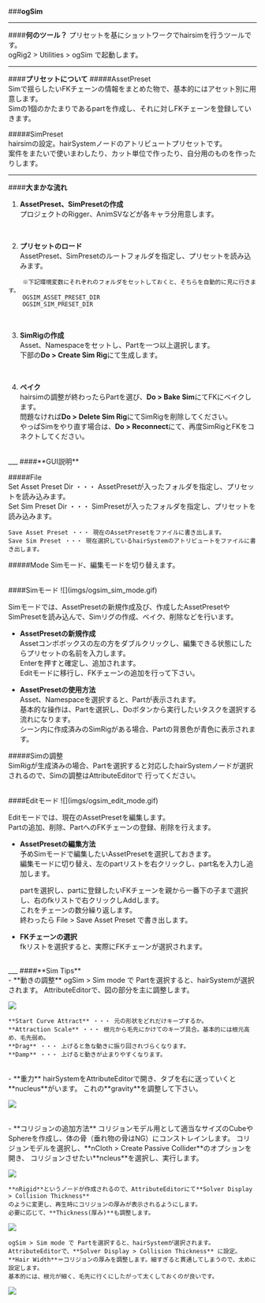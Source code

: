 ###**ogSim**
___
####**何のツール？**
プリセットを基にショットワークでhairsimを行うツールです。  
ogRig2 > Utilities > ogSim で起動します。  

___
####**プリセットについて**
#####AssetPreset  
    Simで揺らしたいFKチェーンの情報をまとめた物で、基本的にはアセット別に用意します。  
    Simの1個のかたまりであるpartを作成し、それに対しFKチェーンを登録していきます。  

#####SimPreset  
    hairsimの設定。hairSystemノードのアトリビュートプリセットです。  
    案件をまたいで使いまわしたり、カット単位で作ったり、自分用のものを作ったりします。  

___
####**大まかな流れ**
1. **AssetPreset、SimPresetの作成**  
プロジェクトのRigger、AnimSVなどが各キャラ分用意します。
<br>

2. **プリセットのロード**  
AssetPreset、SimPresetのルートフォルダを指定し、プリセットを読み込みます。  

```
    ※下記環境変数にそれぞれのフォルダをセットしておくと、そちらを自動的に見に行きます。  
    OGSIM_ASSET_PRESET_DIR  
    OGSIM_SIM_PRESET_DIR  
```
<br>

3. **SimRigの作成**  
Asset、Namespaceをセットし、Partを一つ以上選択します。  
下部の**Do > Create Sim Rig**にて生成します。  
<br>

4. **ベイク**  
hairsimの調整が終わったらPartを選び、**Do > Bake Sim**にてFKにベイクします。  
問題なければ**Do > Delete Sim Rig**にてSimRigを削除してください。  
やっぱSimをやり直す場合は、**Do > Reconnect**にて、再度SimRigとFKをコネクトしてください。  

<br>
___
####**GUI説明**

#####File  
    Set Asset Preset Dir ・・・ AssetPresetが入ったフォルダを指定し、プリセットを読み込みます。  
    Set Sim Preset Dir ・・・ SimPresetが入ったフォルダを指定し、プリセットを読み込みます。  

    Save Asset Preset ・・・ 現在のAssetPresetをファイルに書き出します。  
    Save Sim Preset ・・・ 現在選択しているhairSystemのアトリビュートをファイルに書き出します。  

#####Mode
    Simモード、編集モードを切り替えます。  

<br>
####Simモード  
![](imgs/ogsim_sim_mode.gif)

   Simモードでは、AssetPresetの新規作成及び、作成したAssetPresetやSimPresetを読み込んで、Simリグの作成、ベイク、削除などを行います。  

  - **AssetPresetの新規作成**  
    Assetコンボボックスの左の方をダブルクリックし、編集できる状態にしたらプリセットの名前を入力します。  
    Enterを押すと確定し、追加されます。  
    Editモードに移行し、FKチェーンの追加を行って下さい。

  - **AssetPresetの使用方法**  
    Asset、Namespaceを選択すると、Partが表示されます。  
    基本的な操作は、Partを選択し、Doボタンから実行したいタスクを選択する流れになります。  
    シーン内に作成済みのSimRigがある場合、Partの背景色が青色に表示されます。  

#####Simの調整  
    SimRigが生成済みの場合、Partを選択すると対応したhairSystemノードが選択されるので、Simの調整はAttributeEditorで
    行ってください。


<br>
####Editモード  
![](imgs/ogsim_edit_mode.gif)  

  Editモードでは、現在のAssetPresetを編集します。  
  Partの追加、削除、PartへのFKチェーンの登録、削除を行えます。  

  - **AssetPresetの編集方法**  
    予めSimモードで編集したいAssetPresetを選択しておきます。  
    編集モードに切り替え、左のpartリストを右クリックし、part名を入力し追加します。  

    partを選択し、partに登録したいFKチェーンを親から一番下の子まで選択し、右のfkリストで右クリックしAddします。  
    これをチェーンの数分繰り返します。  
    終わったら File > Save Asset Preset で書き出します。  

  - **FKチェーンの選択**  
    fkリストを選択すると、実際にFKチェーンが選択されます。  

<br>
___
####**Sim Tips**

<br>
  - **動きの調整**  
    ogSim > Sim mode で Partを選択すると、hairSystemが選択されます。  
    AttributeEditorで、図の部分を主に調整します。  

![](imgs/hairsys_sim.png)

    **Start Curve Attract** ・・・ 元の形状をどれだけキープするか。  
    **Attraction Scale** ・・・ 根元から毛先にかけてのキープ具合。基本的には根元高め、毛先弱め。  
    **Drag** ・・・ 上げると急な動きに振り回されづらくなります。  
    **Damp** ・・・ 上げると動きが止まりやすくなります。  

<br>
  - **重力**  
    hairSystemをAttributeEditorで開き、タブを右に送っていくと**nucleus**がいます。  
    これの**gravity**を調整して下さい。  

![](imgs/nucleus_gravity.png)

<br>
  - **コリジョンの追加方法**  
    コリジョンモデル用として適当なサイズのCubeやSphereを作成し、体の骨（垂れ物の骨はNG）にコンストレインします。
    コリジョンモデルを選択し、**nCloth > Create Passive Collider**のオプションを開き、
    コリジョンさせたい**ncleus**を選択し、実行します。  

![](imgs/add_collision.png)

    **nRigid**というノードが作成されるので、AttributeEditorにて**Solver Display > Collision Thickness**
    のように変更し、再生時にコリジョンの厚みが表示されるようにします。  
    必要に応じて、**Thickness(厚み)**も調整します。  

![](imgs/edit_collision.png)

    ogSim > Sim mode で Partを選択すると、hairSystemが選択されます。  
    AttributeEditorで、**Solver Display > Collision Thickness** に設定。  
    **Hair Width**＝コリジョンの厚みを調整します。細すぎると貫通してしまうので、太めに設定します。  
    基本的には、根元が細く、毛先に行くにしたがって太くしておくのが良いです。  

![](imgs/hairsys_collision.png)
